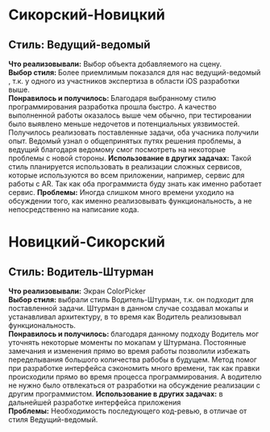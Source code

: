 # Cикорский-Новицкий
## Стиль: Ведущий-ведомый 
<b>Что реализовывали:</b> Выбор объекта добавляемого на сцену.  
<b>Выбор стиля: </b> Более приемлимым показался для нас ведущий-ведомый , т.к. у одного из участников экспертиза в области iOS разработки выше.  
<b>Понравилось и получилось: </b>Благодаря выбранному стилю программирования разработка прошла быстро. А качество выполненной работы оказалось выше чем обычно, при тестировании было выявлено меньше недочетов и потенциальных уязвимостей. Получилось реализовать поставленные задачи, оба учасника получили опыт. Ведомый узнал о общепринятых путях решения проблемы, а ведущий благодаря ведомому смог посмотреть на некоторые проблемы с новой стороны.
<b>Использование в других задачах:</b> Такой стиль планируется использовать в реализации сложных сервисов, которые используются во всем приложении, например, сервис для работы с AR. Так как оба программиста буду знать как именно работает сервис.
<b>Проблемы:</b> Иногда слишком много времени уходило на обсуждении того, как именно реализовывать функциональность, а не непосредственно на написание кода.

# Новицкий-Сикорский
## Стиль: Водитель-Штурман
<b>Что реализовывали:</b> Экран ColorPicker   
<b>Выбор стиля: </b>выбрали стиль Водитель-Штурман, т.к. он подходит для поставленной задачи. Штурман в данном случае создавал мокапы и устанавливал архитектуру, в то время как Водитель реализовывал функциональность.   
<b>Понравилось и получилось: </b> благодаря данному подходу Водитель мог уточнять некоторые моменты по мокапам у Штурмана. Постоянные замечания и изменения прямо во время работы позволили избежать переделывания большого количества рабобы в будущем. Метод помог при разработке интерфейса сэкономить много времени, так как правки происходили прямо во время процесса программирования. А водителю не нужно было отвлекаться от разработки на обсуждение реализации с другим программистом. 
<b>Использование в других задачах:</b> в дальнейшей разработке интерфейса приложения   
<b>Проблемы:</b> Необходимость последующего код-ревью, в отличае от стиля Ведущий-ведомый.
